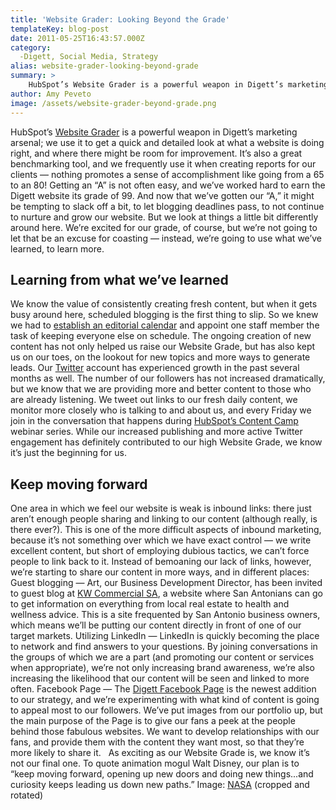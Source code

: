 ```yaml
---
title: 'Website Grader: Looking Beyond the Grade'
templateKey: blog-post
date: 2011-05-25T16:43:57.000Z
category: 
  -Digett, Social Media, Strategy
alias: website-grader-looking-beyond-grade
summary: > 
  	HubSpot’s Website Grader is a powerful weapon in Digett’s marketing arsenal; we use it to get a quick and detailed look at what a website is doing right, and where there might be room for improvement. It’s also a great benchmarking tool, and we frequently use it when creating reports for our clients — nothing promotes a sense of accomplishment like going from a 65 to an 80!
author: Amy Peveto
image: /assets/website-grader-beyond-grade.png
---
```


HubSpot’s [Website Grader](https://marketing.grader.com/?s=wsg) is a powerful weapon in Digett’s marketing arsenal; we use it to get a quick and detailed look at what a website is doing right, and where there might be room for improvement. It’s also a great benchmarking tool, and we frequently use it when creating reports for our clients — nothing promotes a sense of accomplishment like going from a 65 to an 80! Getting an “A” is not often easy, and we’ve worked hard to earn the Digett website its grade of 99. And now that we’ve gotten our “A,” it might be tempting to slack off a bit, to let blogging deadlines pass, to not continue to nurture and grow our website. But we look at things a little bit differently around here. We’re excited for our grade, of course, but we’re not going to let that be an excuse for coasting — instead, we’re going to use what we’ve learned, to learn more.

Learning from what we’ve learned
--------------------------------

We know the value of consistently creating fresh content, but when it gets busy around here, scheduled blogging is the first thing to slip. So we knew we had to [establish an editorial calendar](/blog/02/23/2011/how-create-editorial-calendar) and appoint one staff member the task of keeping everyone else on schedule. The ongoing creation of new content has not only helped us raise our Website Grade, but has also kept us on our toes, on the lookout for new topics and more ways to generate leads. Our [Twitter](http://twitter.com/#!/Digett) account has experienced growth in the past several months as well. The number of our followers has not increased dramatically, but we know that we are providing more and better content to those who are already listening. We tweet out links to our fresh daily content, we monitor more closely who is talking to and about us, and every Friday we join in the conversation that happens during [HubSpot’s Content Camp](http://academy.hubspot.com/broadcasts) webinar series. While our increased publishing and more active Twitter engagement has definitely contributed to our high Website Grade, we know it’s just the beginning for us.

Keep moving forward
-------------------

One area in which we feel our website is weak is inbound links: there just aren’t enough people sharing and linking to our content (although really, is there ever?). This is one of the more difficult aspects of inbound marketing, because it’s not something over which we have exact control — we write excellent content, but short of employing dubious tactics, we can’t force people to link back to it. Instead of bemoaning our lack of links, however, we’re starting to share our content in more ways, and in different places:   Guest blogging — Art, our Business Development Director, has been invited to guest blog at [KW Commercial SA](http://kwcommercialsa.com/blog/?cat=442), a website where San Antonians can go to get information on everything from local real estate to health and wellness advice. This is a site frequented by San Antonio business owners, which means we’ll be putting our content directly in front of one of our target markets. Utilizing LinkedIn — LinkedIn is quickly becoming the place to network and find answers to your questions. By joining conversations in the groups of which we are a part (and promoting our content or services when appropriate), we’re not only increasing brand awareness, we’re also increasing the likelihood that our content will be seen and linked to more often. Facebook Page — The [Digett Facebook Page](https://www.facebook.com/Digett?sk=wall) is the newest addition to our strategy, and we’re experimenting with what kind of content is going to appeal most to our followers. We’ve put images from our portfolio up, but the main purpose of the Page is to give our fans a peek at the people behind those fabulous websites. We want to develop relationships with our fans, and provide them with the content they want most, so that they’re more likely to share it.   As exciting as our Website Grade is, we know it’s not our final one. To quote animation mogul Walt Disney, our plan is to “keep moving forward, opening up new doors and doing new things...and curiosity keeps leading us down new paths.” Image: [NASA](http://grin.hq.nasa.gov/ABSTRACTS/GPN-2000-000060.html) (cropped and rotated)